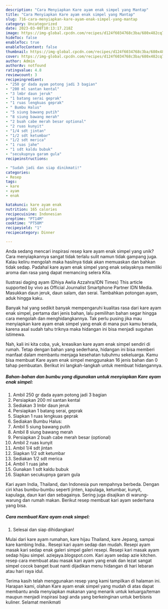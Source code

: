```yaml
---
description: "Cara Menyiapkan Kare ayam enak simpel yang Mantap"
title: "Cara Menyiapkan Kare ayam enak simpel yang Mantap"
slug: 716-cara-menyiapkan-kare-ayam-enak-simpel-yang-mantap
category: Uncategorized
date: 2023-03-08T10:13:17.218Z
image: https://img-global.cpcdn.com/recipes/d124f6034768c3ba/680x482cq70/kare-ayam-enak-simpel-foto-resep-utama.jpg
hideToc: false
enableToc: true
enableTocContent: false
thumbnail: https://img-global.cpcdn.com/recipes/d124f6034768c3ba/680x482cq70/kare-ayam-enak-simpel-foto-resep-utama.jpg
cover: https://img-global.cpcdn.com/recipes/d124f6034768c3ba/680x482cq70/kare-ayam-enak-simpel-foto-resep-utama.jpg
author: Admin
authorAv: notfound
ratingvalue: 4.8
reviewcount: 3
recipeingredient:
- "250 gr dada ayam potong jadi 3 bagian"
- "200 ml santan kental"
- "3 lmbr daun jeruk"
- "1 batang serai geprak"
- "1 ruas lengkuas geprak"
- " Bumbu Halus"
- "5 siung bawang putih"
- "8 siung bawang merah"
- "2 buah cabe merah besar optional"
- "2 ruas kunyit"
- "1/4 sdt jintan"
- "1/2 sdt ketumbar"
- "1/2 sdt merica"
- "1 ruas jahe"
- "1 sdt kaldu bubuk"
- "secukupnya garam gula"
recipeinstructions:

- "Sudah jadi dan siap dinikmati!"
categories:
- Resep
tags:
- kare
- ayam
- enak

katakunci: kare ayam enak 
nutrition: 165 calories
recipecuisine: Indonesian
preptime: "PT14M"
cooktime: "PT58M"
recipeyield: "1"
recipecategory: Dinner

---
```





Anda sedang mencari inspirasi resep kare ayam enak simpel yang unik? Cara menyiapkannya sangat tidak terlalu sulit namun tidak gampang juga. Kalau keliru mengolah maka hasilnya tidak akan memuaskan dan bahkan tidak sedap. Padahal kare ayam enak simpel yang enak selayaknya memiliki aroma dan rasa yang dapat memancing selera Kita.





Ilustrasi daging ayam (Dhiya Awlia Azzahra/IDN Times) This article supported by vivo as Official Journalist Smartphone Partner IDN Media. Masukkan daun jeruk, daun salam, dan serai. Tambahkan potongan ayam, aduk hingga kaku.

Banyak hal yang sedikit banyak mempengaruhi kualitas rasa dari kare ayam enak simpel, pertama dari jenis bahan, lalu pemilihan bahan segar hingga cara mengolah dan menghidangkannya. Tak perlu pusing jika mau menyiapkan kare ayam enak simpel yang enak di mana pun kamu berada, karena asal sudah tahu triknya maka hidangan ini bisa menjadi suguhan istimewa.






Nah, kali ini kita coba, yuk, kreasikan kare ayam enak simpel sendiri di rumah. Tetap dengan bahan yang sederhana, hidangan ini bisa memberi manfaat dalam membantu menjaga kesehatan tubuhmu sekeluarga. Kamu bisa membuat Kare ayam enak simpel menggunakan 16 jenis bahan dan 0 tahap pembuatan. Berikut ini langkah-langkah untuk membuat hidangannya.

<!--inarticleads1-->

##### Bahan-bahan dan bumbu yang digunakan untuk menyiapkan Kare ayam enak simpel:

1. Ambil 250 gr dada ayam potong jadi 3 bagian
1. Persiapkan 200 ml santan kental
1. Sediakan 3 lmbr daun jeruk
1. Persiapkan 1 batang serai, geprak
1. Siapkan 1 ruas lengkuas geprak
1. Sediakan  Bumbu Halus:
1. Ambil 5 siung bawang putih
1. Ambil 8 siung bawang merah
1. Persiapkan 2 buah cabe merah besar (optional)
1. Ambil 2 ruas kunyit
1. Ambil 1/4 sdt jintan
1. Siapkan 1/2 sdt ketumbar
1. Sediakan 1/2 sdt merica
1. Ambil 1 ruas jahe
1. Gunakan 1 sdt kaldu bubuk
1. Siapkan secukupnya garam gula


Kari ayam India, Thailand, dan Indonesia pun rempahnya berbeda. Dengan ciri khas bumbu-bumbu seperti jinten, kapulaga, ketumbar, kunyit, kapulaga, daun kari dan sebagainya. Sering juga disajikan di warung-warung dan rumah makan. Berikut resep membuat kari ayam sederhana yang bisa. 

<!--inarticleads2-->

##### Cara membuat Kare ayam enak simpel:


1. Selesai dan siap dihidangkan!

Mulai dari kare ayam rumahan, kare hijau Thailand, kare Jepang, sampai kare kambing India.. Resepi kari ayam sedap dan mudah. Resepi ayam masak kari sedap enak galeri simpel galeri resepi. Resepi kari masak ayam sedap hijau simpel. aziejaya.blogspot.com. Kari ayam sedap azie kitchen. resep cara membuat atau masak kari ayam yang enak dan lezat sangat simpel cocok banget buat nanti dijadikan menu hidangan di hari lebaran atau hari raya idul. 

Terima kasih telah menggunakan resep yang kami tampilkan di halaman ini. Harapan kami, olahan Kare ayam enak simpel yang mudah di atas dapat membantu anda menyiapkan makanan yang menarik untuk keluarga/teman maupun menjadi inspirasi bagi anda yang berkeinginan untuk berbisnis kuliner. Selamat menikmati
